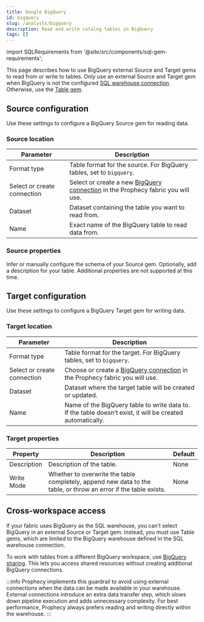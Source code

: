 ```yaml
---
title: Google BigQuery
id: bigquery
slug: /analysts/bigquery
description: Read and write catalog tables in BigQuery
tags: []
---
```


import SQLRequirements from '@site/src/components/sql-gem-requirements';

<SQLRequirements
  execution_engine="Prophecy Automate"
  sql_package_name=""
  sql_package_version=""
/>

This page describes how to use BigQuery external Source and Target gems to read from or write to tables. Only use an external Source and Target gem when BigQuery is not the configured [SQL warehouse connection](/administration/fabrics/prophecy-fabrics/#connections). Otherwise, use the [Table gem](/analysts/bigquery-table).

## Source configuration

Use these settings to configure a BigQuery Source gem for reading data.

### Source location

| Parameter                   | Description                                                                                                                                      |
| --------------------------- | ------------------------------------------------------------------------------------------------------------------------------------------------ |
| Format type                 | Table format for the source. For BigQuery tables, set to `bigquery`.                                                                             |
| Select or create connection | Select or create a new [BigQuery connection](/administration/fabrics/prophecy-fabrics/connections/bigquery) in the Prophecy fabric you will use. |
| Dataset                     | Dataset containing the table you want to read from.                                                                                              |
| Name                        | Exact name of the BigQuery table to read data from.                                                                                              |

### Source properties

Infer or manually configure the schema of your Source gem. Optionally, add a description for your table. Additional properties are not supported at this time.

## Target configuration

Use these settings to configure a BigQuery Target gem for writing data.

### Target location

| Parameter                   | Description                                                                                                                                  |
| --------------------------- | -------------------------------------------------------------------------------------------------------------------------------------------- |
| Format type                 | Table format for the target. For BigQuery tables, set to `bigquery`.                                                                         |
| Select or create connection | Choose or create a [BigQuery connection](/administration/fabrics/prophecy-fabrics/connections/bigquery) in the Prophecy fabric you will use. |
| Dataset                     | Dataset where the target table will be created or updated.                                                                                   |
| Name                        | Name of the BigQuery table to write data to. If the table doesn’t exist, it will be created automatically.                                   |

### Target properties

| Property    | Description                                                                                                     | Default |
| ----------- | --------------------------------------------------------------------------------------------------------------- | ------- |
| Description | Description of the table.                                                                                       | None    |
| Write Mode  | Whether to overwrite the table completely, append new data to the table, or throw an error if the table exists. | None    |

## Cross-workspace access

If your fabric uses BigQuery as the SQL warehouse, you can’t select BigQuery in an external Source or Target gem. Instead, you must use Table gems, which are limited to the BigQuery warehouse defined in the SQL warehouse connection.

To work with tables from a different BigQuery workspace, use [BigQuery sharing](https://cloud.google.com/bigquery/docs/analytics-hub-introduction). This lets you access shared resources without creating additional BigQuery connections.

:::info
Prophecy implements this guardrail to avoid using external connections when the data can be made available in your warehouse. External connections introduce an extra data transfer step, which slows down pipeline execution and adds unnecessary complexity. For best performance, Prophecy always prefers reading and writing directly within the warehouse.
:::
